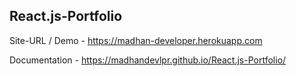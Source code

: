 ## React.js-Portfolio

Site-URL / Demo -  https://madhan-developer.herokuapp.com

Documentation - https://madhandevlpr.github.io/React.js-Portfolio/

